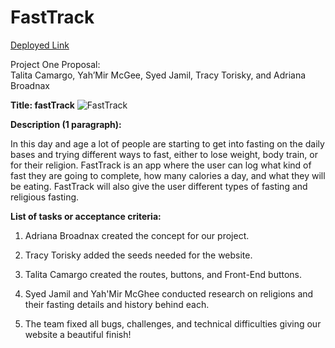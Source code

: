 # FastTrack
[Deployed Link](https://fasttrackpenn.herokuapp.com)

Project One Proposal:  
Talita Camargo, Yah’Mir McGee, Syed Jamil, Tracy Torisky, and Adriana Broadnax


**Title:  fastTrack**
![FastTrack](https://user-images.githubusercontent.com/88398240/146645513-1c5a697f-868b-49d4-bac1-167b1b158ff4.jpg)




**Description (1 paragraph):**

In this day and age a lot of people are starting to get into fasting on the daily bases and trying different ways to fast, either to lose weight, body train, or for their religion. FastTrack is an app where the user can log what kind of fast they are going to complete, how many calories a day, and what they will be eating. FastTrack will also give the user different types of fasting and religious fasting.

**List of tasks or acceptance criteria:**
1. Adriana Broadnax created the concept for our project. 

2. Tracy Torisky added the seeds needed for the website.

3. Talita Camargo created the routes, buttons, and Front-End buttons.

4. Syed Jamil and Yah'Mir McGhee conducted research on religions and their fasting details and history behind each.

5. The team fixed all bugs, challenges, and technical difficulties giving our website a beautiful finish!

